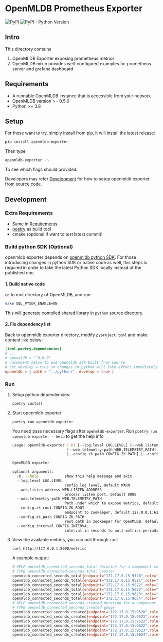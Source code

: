# OpenMLDB Prometheus Exporter

[![PyPI](https://img.shields.io/pypi/v/openmldb-exporter?label=openmldb-exporter)](https://pypi.org/project/openmldb-exporter/)
![PyPI - Python Version](https://img.shields.io/pypi/pyversions/openmldb-exporter)

## Intro

This directory contains

1. OpenMLDB Exporter exposing prometheus metrics
2. OpenMLDB mixin provides well-configured examples for prometheus server and grafana dashboard

## Requirements

- A runnable OpenMLDB instance that is accessible from your network
- OpenMLDB version >= 0.5.0
- Python >= 3.8


## Setup

For those want to try, simply install from pip, it will install the latest release:

```bash
pip install openmldb-exporter
```

Then type

```sh
openmldb-exporter -h
```

To see which flags should provided.

Developers may refer [Development](#development) for how to setup openmldb exporter from source code.


## Development

### Extra Requirements

- Same in [Requirements](#requirements)
- [poetry](https://github.com/python-poetry/poetry) as build tool
- cmake (optional if want to test latest commit)

### Build python SDK (Optional)

openmldb exporter depends on [openmldb python SDK](https://pypi.org/project/openmldb/). For those introducing changes in python SDK or native code as well, this steps is required in order to take the latest Python SDK locally instead of the published one.

#### 1. Build native code

`cd` to root directory of OpenMLDB, and run:

```bash
make SQL_PYSDK_ENABLE=ON
```

This will generate compiled shared library in `python` source directory.

#### 2. Fix dependency list

Back to openmldb exporter directory, modify `pyproject.toml` and make content like below:

```toml
[tool.poetry.dependencies]
# ...
# openmldb = "^0.6.0"
# uncomment below to use openmldb sdk built from source
# set develop = true so changes in python will take effect immediately
openmldb = { path = "../python/", develop = true }
```

### Run

1. Setup python dependencies:

   ```bash
   poetry install
   ```

2. Start openmldb exporter

   ```bash
   poetry run openmldb-exporter
   ```

   You need pass necessary flags after `openmldb-exporter`. Run `poetry run openmldb-exporter --help` to get the help info

   ```bash
   usage: openmldb-exporter [-h] [--log.level LOG.LEVEL] [--web.listen-address WEB.LISTEN_ADDRESS]
                            [--web.telemetry-path WEB.TELEMETRY_PATH] [--config.zk_root CONFIG.ZK_ROOT]
                            [--config.zk_path CONFIG.ZK_PATH] [--config.interval CONFIG.INTERVAL]
   
   OpenMLDB exporter
   
   optional arguments:
     -h, --help            show this help message and exit
     --log.level LOG.LEVEL
                           config log level, default WARN
     --web.listen-address WEB.LISTEN_ADDRESS
                           process listen port, default 8000
     --web.telemetry-path WEB.TELEMETRY_PATH
                           Path under which to expose metrics, default metrics
     --config.zk_root CONFIG.ZK_ROOT
                           endpoint to zookeeper, default 127.0.0.1:6181
     --config.zk_path CONFIG.ZK_PATH
                           root path in zookeeper for OpenMLDB, default /
     --config.interval CONFIG.INTERVAL
                           interval in seconds to pull metrics periodically, default 30.0
   ```

3. View the available metrics, you can pull through `curl`

   ```bash
   curl http://127.0.0.1:8000/metrics
   ```

   A example output:

   ```bash
   # HELP openmldb_connected_seconds_total duration for a component conncted time in seconds                              
   # TYPE openmldb_connected_seconds_total counter                                                                        
   openmldb_connected_seconds_total{endpoint="172.17.0.15:9520",role="tablet"} 208834.70900011063                         
   openmldb_connected_seconds_total{endpoint="172.17.0.15:9521",role="tablet"} 208834.70700001717                         
   openmldb_connected_seconds_total{endpoint="172.17.0.15:9522",role="tablet"} 208834.71399998665                         
   openmldb_connected_seconds_total{endpoint="172.17.0.15:9622",role="nameserver"} 208833.70000004768                     
   openmldb_connected_seconds_total{endpoint="172.17.0.15:9623",role="nameserver"} 208831.70900011063                     
   openmldb_connected_seconds_total{endpoint="172.17.0.15:9624",role="nameserver"} 208829.7230000496                      
   # HELP openmldb_connected_seconds_created duration for a component conncted time in seconds                            
   # TYPE openmldb_connected_seconds_created gauge                                                                        
   openmldb_connected_seconds_created{endpoint="172.17.0.15:9520",role="tablet"} 1.6501813860467942e+09                   
   openmldb_connected_seconds_created{endpoint="172.17.0.15:9521",role="tablet"} 1.6501813860495396e+09                   
   openmldb_connected_seconds_created{endpoint="172.17.0.15:9522",role="tablet"} 1.650181386050323e+09                    
   openmldb_connected_seconds_created{endpoint="172.17.0.15:9622",role="nameserver"} 1.6501813860512116e+09               
   openmldb_connected_seconds_created{endpoint="172.17.0.15:9623",role="nameserver"} 1.650181386051238e+09                
   openmldb_connected_seconds_created{endpoint="172.17.0.15:9624",role="nameserver"} 1.6501813860512598e+09               
   ```
